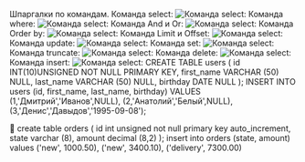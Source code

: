 Шпаргалки по командам.
Команда select:
![Команда select:](https://github.com/777Artem-Led/333/blob/main/2025-05-10_13-22-01.png)
Команда where:
![Команда select:](https://github.com/777Artem-Led/333/blob/main/2025-05-10_15-45-27.png)
Команда And и Or: 
![Команда select:](https://github.com/777Artem-Led/333/blob/main/2025-05-10_15-56-56.png)
Команда Order by:
![Команда select:](https://github.com/777Artem-Led/333/blob/main/2025-05-10_16-18-02.png)
Команда Limit и Offset:
![Команда select:](https://github.com/777Artem-Led/333/blob/main/2025-05-10_16-24-33.png)
Команда update:
![Команда select:](https://github.com/777Artem-Led/333/blob/main/2025-05-10_16-40-14.png)
Команда set:
![Команда select:](https://github.com/777Artem-Led/333/blob/main/2025-05-10_16-46-57.png)
Команда truncate:
![Команда select:](https://github.com/777Artem-Led/333/blob/main/2025-05-10_16-55-58.png)
Команда delete:
![Команда select:](https://github.com/777Artem-Led/333/blob/main/2025-05-10_17-12-25.png)
Команда insert:
![Команда select:](https://github.com/777Artem-Led/333/blob/main/2025-05-10_17-23-37.png)
CREATE TABLE users (
id INT(10)UNSIGNED NOT NULL PRIMARY KEY,
first_name VARCHAR (50) NULL,
last_name VARCHAR (50) NULL,
birthday DATE NULL );
INSERT INTO users (id, first_name, last_name, birthday)
VALUES (1,'Дмитрий','Иванов',NULL),
(2,'Анатолий','Белый',NULL),
(3,'Денис','Давыдов','1995-09-08');




create table orders (
id int unsigned not null primary key auto_increment,
state varchar (8),
amount decimal (8,2)
);
insert into orders (state, amount)
values ('new', 1000.50),
('new', 3400.10),
('delivery', 7300.00)
